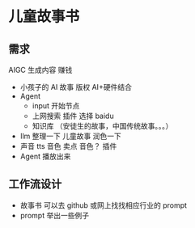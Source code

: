# 儿童故事书

## 需求

AIGC 生成内容 赚钱

- 小孩子的 AI 故事 版权
  AI+硬件结合
- Agent
  - input 开始节点
  - 上网搜索 插件 选择 baidu
  - 知识库 （安徒生的故事，中国传统故事。。。）
- llm 整理一下 儿童故事
  润色一下
- 声音 tts 音色 卖点 音色？ 插件
- Agent 播放出来

## 工作流设计

- 故事书
  可以去 github 或网上找找相应行业的 prompt
- prompt
  举出一些例子
